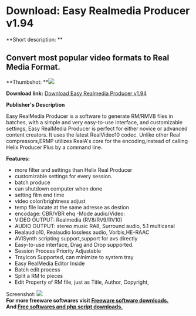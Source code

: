 # Download: Easy Realmedia Producer v1.94

**Short description: **

## Convert most popular video formats to Real Media Format.

  
**Thumbshot: **![](http://www.freewarefiles.com/screenshot/easyrmproducer_md.gif)   
  
**Download link:** [Download Easy Realmedia Producer v1.94](http://freesoftwares.boysofts.com/Easy-Realmedia-Producer-V_program_31850.html)  
  

**Publisher's Description**  
  

Easy RealMedia Producer is a software to generate RM/RMVB files in batches,
with a simple and very easy-to-use interface, and customizable settings, Easy
RealMedia Producer is perfect for either novice or advanced content creators.
It uses the latest RealVideo10 codec. Unlike other Real compressors,ERMP
utilizes RealA's core for the encoding,instead of calling Helix Producer Plus
by a command line.

**Features:**

  * more filter and settings than Helix Real Producer 
  * customizable settings for every session. 
  * batch produce 
  * can shutdown computer when done 
  * setting film end time 
  * video color/brightness adjust 
  * temp file locate at the same adresse as destion 
  * encodage: CBR/VBR ehq -Mode audio/Video: 
  * VIDEO OUTPUT: Realmedia (RV8/RV9/RV10) 
  * AUDIO OUTPUT: stereo music RA8, Surround audio, 5.1 multicanal 
  * Realaudio10, Realaudio lossless audio, Vorbis,HE-RAAC 
  * AVISynth scripting support,support for avs directly 
  * Easy-to-use interface, Drag and Drop supported. 
  * Session Process Priority Adjustable 
  * TrayIcon Supported, can minimize to system tray 
  * Easy RealMedia Editor Inside 
  * Batch edit process 
  * Split a RM to pieces 
  * Edit Property of RM file, just as Title, Author, Copyright, 

  
  
Screenshot: ![](http://www.freewarefiles.com/screenshot/easyrmproducer.gif)  
**For more freeware softwares visit [Freeware software downloads.](http://freesoftwares.boysofts.com/)**   
**And [Free softwares and php script downloads.](http://www.boysofts.com/)**

